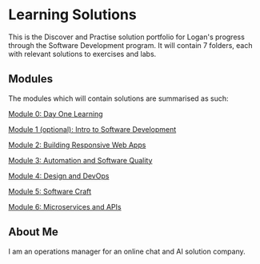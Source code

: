 # Learning Solutions
This is the Discover and Practise solution portfolio for Logan's progress through the Software Development program. It will contain 7 folders, each with relevant solutions to exercises and labs.

## Modules

The modules which will contain solutions are summarised as such:

[Module 0: Day One Learning](./DayOneLearning)

[Module 1 (optional): Intro to Software Development](./Module1)

[Module 2: Building Responsive Web Apps](./Module2)

[Module 3: Automation and Software Quality](./Module3)

[Module 4: Design and DevOps](./Module4)

[Module 5: Software Craft](./Module5)

[Module 6: Microservices and APIs](./Module6) 

## About Me
I am an operations manager for an online chat and AI solution company.
